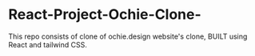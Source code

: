 # React-Project-Ochie-Clone-
This repo consists of clone of ochie.design website's clone, BUILT using React and tailwind CSS.
